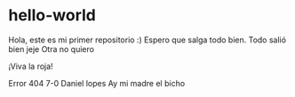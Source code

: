 # hello-world
Hola, este es mi primer repositorio :) Espero que salga todo bien. Todo salió bien jeje
Otra  no quiero

¡Viva la roja!

Error 404 
7-0 Daniel lopes
Ay mi madre el bicho

